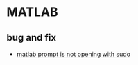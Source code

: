# MATLAB




## bug and fix
* [matlab prompt is not opening with sudo](https://ww2.mathworks.cn/matlabcentral/answers/1460519-matlab-prompt-is-not-opening-when-trying-to-install-matlab-2021b-in-ubuntu-20-04)
